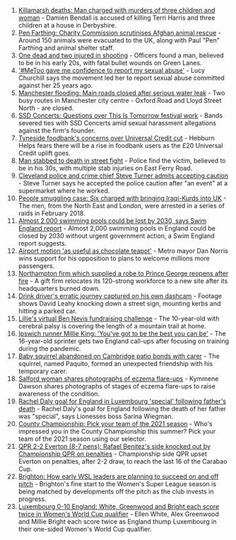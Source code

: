 1. [Killamarsh deaths: Man charged with murders of three children and woman](https://www.bbc.co.uk/news/uk-england-derbyshire-58635995?at_medium=RSS&at_campaign=KARANGA) - Damien Bendall is accused of killing Terri Harris and three children at a house in Derbyshire.
2. [Pen Farthing: Charity Commission scrutinises Afghan animal rescue](https://www.bbc.co.uk/news/uk-58645719?at_medium=RSS&at_campaign=KARANGA) - Around 150 animals were evacuated to the UK, along with Paul "Pen" Farthing and animal shelter staff.
3. [One dead and two injured in shooting](https://www.bbc.co.uk/news/uk-england-london-58648587?at_medium=RSS&at_campaign=KARANGA) - Officers found a man, believed to be in his early 20s, with fatal bullet wounds on Green Lanes.
4. ['#MeToo gave me confidence to report my sexual abuse'](https://www.bbc.co.uk/news/uk-england-york-north-yorkshire-58624904?at_medium=RSS&at_campaign=KARANGA) - Lucy Churchill says the movement led her to report sexual abuse committed against her 25 years ago.
5. [Manchester flooding: Main roads closed after serious water leak](https://www.bbc.co.uk/news/uk-england-manchester-58648005?at_medium=RSS&at_campaign=KARANGA) - Two busy routes in Manchester city centre - Oxford Road and Lloyd Street North - are closed.
6. [SSD Concerts: Questions over This Is Tomorrow festival work](https://www.bbc.co.uk/news/uk-england-tyne-58626905?at_medium=RSS&at_campaign=KARANGA) - Bands severed ties with SSD Concerts amid sexual harassment allegations against the firm's founder.
7. [Tyneside foodbank's concerns over Universal Credit cut](https://www.bbc.co.uk/news/uk-england-tyne-58641993?at_medium=RSS&at_campaign=KARANGA) - Hebburn Helps fears there will be a rise in foodbank users as the £20 Universal Credit uplift goes.
8. [Man stabbed to death in street fight](https://www.bbc.co.uk/news/uk-england-london-58648586?at_medium=RSS&at_campaign=KARANGA) - Police find the victim, believed to be in his 30s, with multiple stab injuries on East Ferry Road.
9. [Cleveland police and crime chief Steve Turner admits accepting caution](https://www.bbc.co.uk/news/uk-england-tees-58637507?at_medium=RSS&at_campaign=KARANGA) - Steve Turner says he accepted the police caution after "an event" at a supermarket where he worked.
10. [People smuggling case: Six charged with bringing Iraqi-Kurds into UK](https://www.bbc.co.uk/news/uk-england-tyne-58648306?at_medium=RSS&at_campaign=KARANGA) - The men, from the North East and London, were arrested in a series of raids in February 2018.
11. [Almost 2,000 swimming pools could be lost by 2030, says Swim England report](https://www.bbc.co.uk/sport/swimming/58641741?at_medium=RSS&at_campaign=KARANGA) - Almost 2,000 swimming pools in England could be closed by 2030 without urgent government action, a Swim England report suggests.
12. [Airport motion 'as useful as chocolate teapot'](https://www.bbc.co.uk/news/uk-england-bristol-58645455?at_medium=RSS&at_campaign=KARANGA) - Metro mayor Dan Norris wins support for his opposition to plans to welcome millions more passengers.
13. [Northampton firm which supplied a robe to Prince George reopens after fire](https://www.bbc.co.uk/news/uk-england-northamptonshire-58640179?at_medium=RSS&at_campaign=KARANGA) - A gift firm relocates its 120-strong workforce to a new site after its headquarters burned down.
14. [Drink driver's erratic journey captured on his own dashcam](https://www.bbc.co.uk/news/uk-england-bristol-58629745?at_medium=RSS&at_campaign=KARANGA) - Footage shows David Leahy knocking down a street sign, mounting kerbs and hitting a parked car.
15. [Lillie's virtual Ben Nevis fundraising challenge](https://www.bbc.co.uk/news/uk-england-birmingham-58638612?at_medium=RSS&at_campaign=KARANGA) - The 10-year-old with cerebral palsy is covering the length of a mountain trail at home.
16. [Ipswich runner Millie King: 'You've got to be the best you can be'](https://www.bbc.co.uk/news/uk-england-suffolk-58587558?at_medium=RSS&at_campaign=KARANGA) - The 16-year-old sprinter gets two England call-ups after focusing on training during the pandemic.
17. [Baby squirrel abandoned on Cambridge patio bonds with carer](https://www.bbc.co.uk/news/uk-england-cambridgeshire-58599762?at_medium=RSS&at_campaign=KARANGA) - The squirrel, named Paquito, formed an unexpected friendship with his temporary carer.
18. [Salford woman shares photographs of eczema flare-ups](https://www.bbc.co.uk/news/uk-england-manchester-58604788?at_medium=RSS&at_campaign=KARANGA) - Kymmene Dawson shares photographs of stages of eczema flare-ups to raise awareness of the condition.
19. [Rachel Daly goal for England in Luxembourg 'special' following father's death](https://www.bbc.co.uk/sport/football/58646350?at_medium=RSS&at_campaign=KARANGA) - Rachel Daly's goal for England following the death of her father was "special", says Lionesses boss Sarina Wiegman.
20. [County Championship: Pick your team of the 2021 season](https://www.bbc.co.uk/sport/cricket/58501962?at_medium=RSS&at_campaign=KARANGA) - Who's impressed you in the County Championship this summer? Pick your team of the 2021 season using our selector.
21. [QPR 2-2 Everton (8-7 pens): Rafael Benitez's side knocked out by Championship QPR on penalties](https://www.bbc.co.uk/sport/football/58553820?at_medium=RSS&at_campaign=KARANGA) - Championship side QPR upset Everton on penalties, after 2-2 draw, to reach the last 16 of the Carabao Cup.
22. [Brighton: How early WSL leaders are planning to succeed on and off pitch](https://www.bbc.co.uk/sport/football/58328144?at_medium=RSS&at_campaign=KARANGA) - Brighton's fine start to the Women's Super League season is being matched by developments off the pitch as the club invests in progress.
23. [Luxembourg 0-10 England: White, Greenwood and Bright each score twice in Women's World Cup qualifier](https://www.bbc.co.uk/sport/football/58624411?at_medium=RSS&at_campaign=KARANGA) - Ellen White, Alex Greenwood and Millie Bright each score twice as England thump Luxembourg in their one-sided Women's World Cup qualifier.
